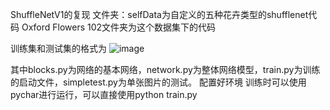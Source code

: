 ShuffleNetV1的复现
文件夹：selfData为自定义的五种花卉类型的shufflenet代码
Oxford Flowers 102文件夹为这个数据集下的代码

训练集和测试集的格式为
![image](https://github.com/user-attachments/assets/1886f21b-d208-4cdc-a3cd-4e9a97613a02)

其中blocks.py为网络的基本网络，network.py为整体网络模型，train.py为训练的启动文件，simpletest.py为单张图片的测试。
配置好环境
训练时可以使用pychar进行运行，可以直接使用python train.py


